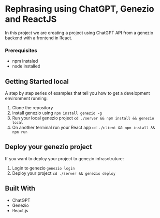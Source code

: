 # Rephrasing using ChatGPT, Genezio and ReactJS
In this project we are creating a project using ChatGPT API from a genezio backend with a frontend in React.

### Prerequisites
- npm instaled
- node installed

## Getting Started local
A step by step series of examples that tell you how to get a development environment running:
1. Clone the repository
2. Install genezio using `npm install genezio -g`
3. Run your local genezio project `cd ./server && npm install && genezio local`
4. On another terminal run your React app `cd ./client && npm install && npm run`

## Deploy your genezio project
If you want to deploy your project to genezio infrasctruture:
1. Login to genezio `genezio login`
2. Deploy your project `cd ./server && genezio deploy`

## Built With
- ChatGPT
- Genezio
- React.js
